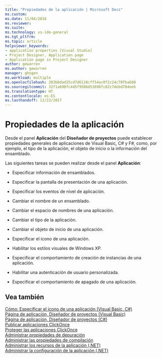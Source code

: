 ```yaml
---
title: "Propiedades de la aplicación | Microsoft Docs"
ms.custom: 
ms.date: 11/04/2016
ms.reviewer: 
ms.suite: 
ms.technology: vs-ide-general
ms.tgt_pltfrm: 
ms.topic: article
helpviewer_keywords:
- application properties [Visual Studio]
- Project Designer, Application page
- Application page in Project Designer
author: gewarren
ms.author: gewarren
manager: ghogen
ms.workload: multiple
ms.openlocfilehash: 203b8dad25cd7d6128cff54ac0f2c24c78fba680
ms.sourcegitcommit: 32f1a690fc445f9586d53698fc82c7debd784eeb
ms.translationtype: HT
ms.contentlocale: es-ES
ms.lasthandoff: 12/22/2017
---
```

# <a name="application-properties"></a>Propiedades de la aplicación

Desde el panel **Aplicación** del **Diseñador de proyectos** puede establecer propiedades generales de aplicaciones de Visual Basic, C# y F#, como, por ejemplo, el tipo de la aplicación, el objeto de inicio o la información del ensamblado.

Las siguientes tareas se pueden realizar desde el panel **Aplicación**:

-   Especificar información de ensamblados.  

-   Especificar la pantalla de presentación de una aplicación.  

-   Especificar los eventos de nivel de aplicación.  

-   Cambiar el nombre de un ensamblado.  

-   Cambiar el espacio de nombres de una aplicación.  

-   Cambiar el tipo de la aplicación.  

-   Cambiar el objeto de inicio de una aplicación.  

-   Especificar el icono de una aplicación.  

-   Habilitar los estilos visuales de Windows XP.  

-   Especificar el comportamiento de creación de instancias de una aplicación.  

-   Habilitar una autenticación de usuario personalizada.  

-   Especificar el comportamiento de apagado de una aplicación.

## <a name="see-also"></a>Vea también

 [Cómo: Especificar el icono de una aplicación (Visual Basic, C#)](../ide/how-to-specify-an-application-icon-visual-basic-csharp.md)  
 [Página de aplicación, Diseñador de proyectos (Visual Basic)](../ide/reference/application-page-project-designer-visual-basic.md)   
 [Página de aplicación, Diseñador de proyectos (C#)](../ide/reference/application-page-project-designer-csharp.md)   
 [Publicar aplicaciones ClickOnce](../deployment/publishing-clickonce-applications.md)   
 [Proteger las aplicaciones ClickOnce](../deployment/securing-clickonce-applications.md)   
 [Administrar propiedades de depuración](http://msdn.microsoft.com/en-us/92474d16-e7fe-4fac-9287-6bd6b3a7eb68)   
 [Administrar las propiedades de compilación](http://msdn.microsoft.com/en-us/94308881-f10f-4caf-a729-f1028e596a2c)   
 [Administrar los recursos de la aplicación (.NET)](../ide/managing-application-resources-dotnet.md)   
 [Administrar la configuración de la aplicación (.NET)](../ide/managing-application-settings-dotnet.md)